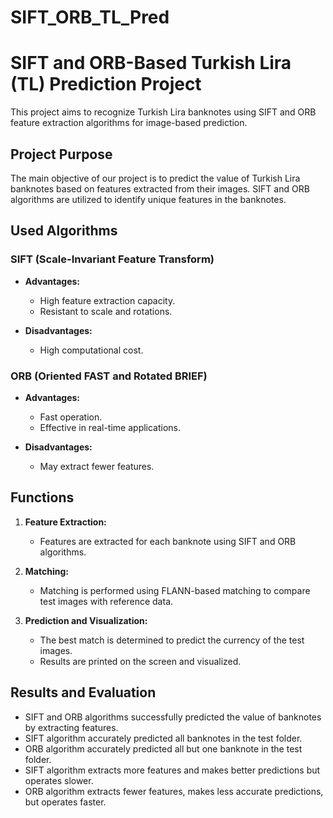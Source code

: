 # SIFT_ORB_TL_Pred

# SIFT and ORB-Based Turkish Lira (TL) Prediction Project

This project aims to recognize Turkish Lira banknotes using SIFT and ORB feature extraction algorithms for image-based prediction.

## Project Purpose

The main objective of our project is to predict the value of Turkish Lira banknotes based on features extracted from their images. SIFT and ORB algorithms are utilized to identify unique features in the banknotes.

## Used Algorithms

### SIFT (Scale-Invariant Feature Transform)

- **Advantages:**
  - High feature extraction capacity.
  - Resistant to scale and rotations.

- **Disadvantages:**
  - High computational cost.

### ORB (Oriented FAST and Rotated BRIEF)

- **Advantages:**
  - Fast operation.
  - Effective in real-time applications.

- **Disadvantages:**
  - May extract fewer features.

## Functions

1. **Feature Extraction:**
   - Features are extracted for each banknote using SIFT and ORB algorithms.

2. **Matching:**
   - Matching is performed using FLANN-based matching to compare test images with reference data.

3. **Prediction and Visualization:**
   - The best match is determined to predict the currency of the test images.
   - Results are printed on the screen and visualized.

## Results and Evaluation

- SIFT and ORB algorithms successfully predicted the value of banknotes by extracting features.
- SIFT algorithm accurately predicted all banknotes in the test folder.
- ORB algorithm accurately predicted all but one banknote in the test folder.
- SIFT algorithm extracts more features and makes better predictions but operates slower.
- ORB algorithm extracts fewer features, makes less accurate predictions, but operates faster.

